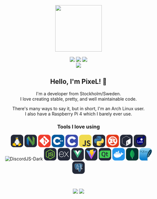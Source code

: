 <div align="center">

<img src="https://avatars.githubusercontent.com/u/68365263?v=4" height="150" width="150">

<br/>

<a href="https://twitter.com/P_i_x_3_L"><img src="https://img.shields.io/badge/X-%23000000.svg?style=for-the-badge&logo=X&logoColor=white&link=https://twitter.com/P_i_x_3_L"></a>
<a href="https://www.reddit.com/user/P_i_x_3_L/"><img src="https://img.shields.io/badge/Reddit-FF4500?style=for-the-badge&logo=reddit&logoColor=white"></a>
<a href="https://discord.com/users/649531918374928395"><img src="https://img.shields.io/badge/Discord-%235865F2.svg?style=for-the-badge&logo=discord&logoColor=white&"></a>
<br/>
<img src="https://visitcount.itsvg.in/api?id=Pickzelle&icon=6&color=0">

<h2>Hello, I'm PixeL! 👋</h2>

I'm a developer from Stockholm/Sweden.<br/>
I love creating stable, pretty, and well maintainable code.<br/>

There's many ways to say it, but in short, I'm an Arch Linux user.<br/>
I also have a Raspberry Pi 4 which I barely ever use.  

<h3>Tools I love using</h3>

<img src="https://raw.githubusercontent.com/tandpfun/skill-icons/de91fca307a83d75fc5b1f6ce24540454acead41/icons/Linux-Dark.svg" title="Linux" alt="Linux-Dark" width="40" height="40"/>
<img src="https://raw.githubusercontent.com/tandpfun/skill-icons/de91fca307a83d75fc5b1f6ce24540454acead41/icons/NeoVim-Dark.svg" title="Neovim" alt="Neovim-Dark" width="40" height="40"/>
<img src="https://raw.githubusercontent.com/tandpfun/skill-icons/de91fca307a83d75fc5b1f6ce24540454acead41/icons/Git.svg" title="Git" alt="Git" width="40" height="40"/>
<img src="https://raw.githubusercontent.com/tandpfun/skill-icons/de91fca307a83d75fc5b1f6ce24540454acead41/icons/CPP.svg" title="CPP" alt="CPP" width="40" height="40"/>
<img src="https://raw.githubusercontent.com/tandpfun/skill-icons/de91fca307a83d75fc5b1f6ce24540454acead41/icons/C.svg" title="c" alt="C" width="40" height="40"/>
<img src="https://raw.githubusercontent.com/tandpfun/skill-icons/de91fca307a83d75fc5b1f6ce24540454acead41/icons/JavaScript.svg" title="JavaScript" alt="JavaScript" width="40" height="40"/>
<img src="https://raw.githubusercontent.com/tandpfun/skill-icons/de91fca307a83d75fc5b1f6ce24540454acead41/icons/Python-Dark.svg" title="Python" alt="Python-Dark" width="40" height="40"/>
<img src="https://raw.githubusercontent.com/tandpfun/skill-icons/de91fca307a83d75fc5b1f6ce24540454acead41/icons/Rust.svg" title="Rust" alt="Rust" width="40" height="40"/>
<img src="https://raw.githubusercontent.com/tandpfun/skill-icons/de91fca307a83d75fc5b1f6ce24540454acead41/icons/Bash-Dark.svg" title="Bash" alt="Bash-Dark" width="40" height="40"/>
<img src="https://raw.githubusercontent.com/tandpfun/skill-icons/de91fca307a83d75fc5b1f6ce24540454acead41/icons/Lua-Dark.svg" title="Lua" alt="Lua-dark" width="40" height="40"/>

<br/>

<img src="https://raw.githubusercontent.com/tandpfun/skill-icons/65dea6c4eaca7da319e552c09f4cf5a9a8dab2c8/icons/DiscordJS-Dark.svg" title="DiscordJS" alt="DiscordJS-Dark" width="40" height="40"/>
<img src="https://raw.githubusercontent.com/tandpfun/skill-icons/de91fca307a83d75fc5b1f6ce24540454acead41/icons/NodeJS-Dark.svg" title="NodeJS" alt="NodeJS-Dark" width="40" height="40"/>
<img src="https://raw.githubusercontent.com/tandpfun/skill-icons/de91fca307a83d75fc5b1f6ce24540454acead41/icons/ExpressJS-Dark.svg" title="Express" alt="ExpressJS-Dark" width="40" height="40"/>
<img src="https://raw.githubusercontent.com/tandpfun/skill-icons/de91fca307a83d75fc5b1f6ce24540454acead41/icons/VueJS-Dark.svg" title="Vue" alt="VueJS-Dark" width="40" height="40"/>
<img src="https://raw.githubusercontent.com/tandpfun/skill-icons/de91fca307a83d75fc5b1f6ce24540454acead41/icons/Vite-Dark.svg" title="Vite" alt="Vite-Dark" width="40" height="40"/>
<img src="https://raw.githubusercontent.com/tandpfun/skill-icons/de91fca307a83d75fc5b1f6ce24540454acead41/icons/QT-Dark.svg" title="QT" alt="QT-Dark" width="40" height="40">
<img src="https://raw.githubusercontent.com/tandpfun/skill-icons/de91fca307a83d75fc5b1f6ce24540454acead41/icons/Docker.svg" title="Docker" alt="Docker" width="40" height="40"/>
<img src="https://raw.githubusercontent.com/tandpfun/skill-icons/de91fca307a83d75fc5b1f6ce24540454acead41/icons/MongoDB.svg" title="MongoDB" alt="MongoDB" width="40" height="40"/>
<img src="https://raw.githubusercontent.com/tandpfun/skill-icons/de91fca307a83d75fc5b1f6ce24540454acead41/icons/SQLite.svg" title="SQLite" alt="SQLite" width="40" height="40"/>
<img src="https://raw.githubusercontent.com/tandpfun/skill-icons/65dea6c4eaca7da319e552c09f4cf5a9a8dab2c8/icons/PostgreSQL-Dark.svg" title="PostgreSQL" alt="PostgreSQL-Dark" width="40" height="40"/>

<span>&#8203;</span>

<img align="top" src="https://github-readme-stats-ten-kohl-19.vercel.app/api?username=Pickzelle&theme=gruvbox&bg_color=00000000&hide_border=true&hide_title=true&hide=stars" height="150" />
<img align="top" src="https://github-readme-stats-ten-kohl-19.vercel.app/api/top-langs/?username=Pickzelle&theme=gruvbox&bg_color=00000000&hide_border=true&hide_title=true&layout=donut&langs_count=5" height="150" /> 

</div>
